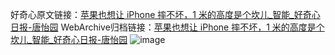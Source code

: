 好奇心原文链接：[苹果也想让 iPhone 摔不坏，1 米的高度是个坎儿_智能_好奇心日报-唐怡园](https://www.qdaily.com/articles/4349.html)
WebArchive归档链接：[苹果也想让 iPhone 摔不坏，1 米的高度是个坎儿_智能_好奇心日报-唐怡园](http://web.archive.org/web/20190623154321/https://www.qdaily.com/articles/4349.html)
![image](http://ww3.sinaimg.cn/large/007d5XDply1g3vfd5knrej30u03bl1kx)